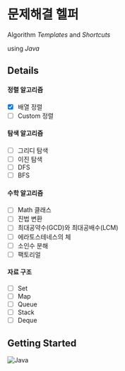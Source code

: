 # 문제해결 헬퍼
Algorithm *Templates* and *Shortcuts*

using *Java*

## Details
#### 정렬 알고리즘
- [x] 배열 정렬
- [ ] Custom 정렬

#### 탐색 알고리즘
- [ ] 그리디 탐색
- [ ] 이진 탐색
- [ ] DFS
- [ ] BFS

#### 수학 알고리즘
- [ ] Math 클래스
- [ ] 진법 변환
- [ ] 최대공약수(GCD)와 최대공배수(LCM)
- [ ] 에라토스테네스의 체
- [ ] 소인수 분해
- [ ] 팩토리얼

#### 자료 구조
- [ ] Set
- [ ] Map
- [ ] Queue
- [ ] Stack
- [ ] Deque

## Getting Started
![Java](https://img.shields.io/badge/java-%23ED8B00.svg?style=for-the-badge&logo=openjdk&logoColor=white)
